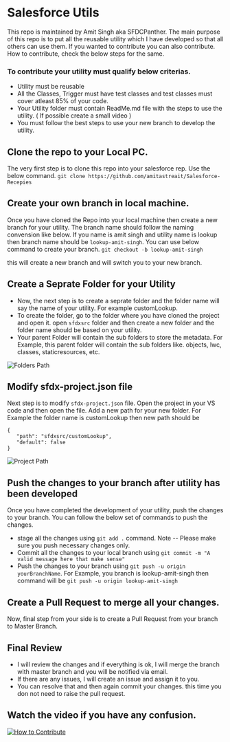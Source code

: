 # Salesforce Utils

This repo is maintained by Amit Singh aka SFDCPanther. The main purpose of this repo is to put all the reusable utility which I have developed so that all others can use them. If you wanted to contribute you can also contribute. How to contribute, check the below steps for the same.

### To contribute your utility must qualify below criterias.

- Utility must be reusable
- All the Classes, Trigger must have test classes and test classes must cover atleast 85% of your code.
- Your Utility folder must contain ReadMe.md file with the steps to use the utility. ( If possible create a small video )
- You must follow the best steps to use your new branch to develop the utility.

## Clone the repo to your Local PC.

The very first step is to clone this repo into your salesforce rep. Use the below command.
`git clone https://github.com/amitastreait/Salesforce-Recepies`

## Create your own branch in local machine.

Once you have cloned the Repo into your local machine then create a new branch for your utility. The branch name should follow the naming convension like below. If you name is amit singh and utility name is lookup then branch name should be `lookup-amit-singh`. You can use below command to create your branch.
`git checkout -b lookup-amit-singh`

this will create a new branch and will switch you to your new branch.

## Create a Seprate Folder for your Utility

- Now, the next step is to create a seprate folder and the folder name will say the name of your utility. For example customLookup.
- To create the folder, go to the folder where you have cloned the project and open it. open `sfdxsrc` folder and then create a new folder and the folder name should be based on your utility.
- Your parent Folder will contain the sub folders to store the metadata. For Example, this parent folder will contain the sub folders like. objects, lwc, classes, staticresources, etc.

![Folders Path](https://github.com/amitastreait/Salesforce-Short-Hands/blob/master/images/folders.PNG)

## Modify sfdx-project.json file

Next step is to modify `sfdx-project.json` file. Open the project in your VS code and then open the file. Add a new path for your new folder. For Example the folder name is customLookup then new path should be
```
{
   "path": "sfdxsrc/customLookup",
   "default": false
}
```
![Project Path](https://github.com/amitastreait/Salesforce-Short-Hands/blob/master/images/path.PNG)

## Push the changes to your branch after utility has been developed
Once you have completed the development of your utility, push the changes to your branch. You can follow the below set of commands to push the changes.

- stage all the changes using `git add .` command. Note -- Please make sure you push necessary changes only.
- Commit all the changes to your local branch using `git commit -m "A valid message here that make sense"`
- Push the changes to your branch using `git push -u origin yourBranchName`. For Example, you branch is lookup-amit-singh then command will be `git push -u origin lookup-amit-singh`

## Create a Pull Request to merge all your changes.
Now, final step from your side is to create a Pull Request from your branch to Master Branch. 

## Final Review
- I will review the changes and if everything is ok, I will merge the branch with master branch and you will be notified via email.
- If there are any issues, I will create an issue and assign it to you.
- You can resolve that and then again commit your changes. this time you don not need to raise the pull request.

## Watch the video if you have any confusion.
[![How to Contribute](https://img.youtube.com/vi/YOUTUBE_VIDEO_ID_HERE/0.jpg)](https://www.youtube.com/watch?v=YOUTUBE_VIDEO_ID_HERE)


